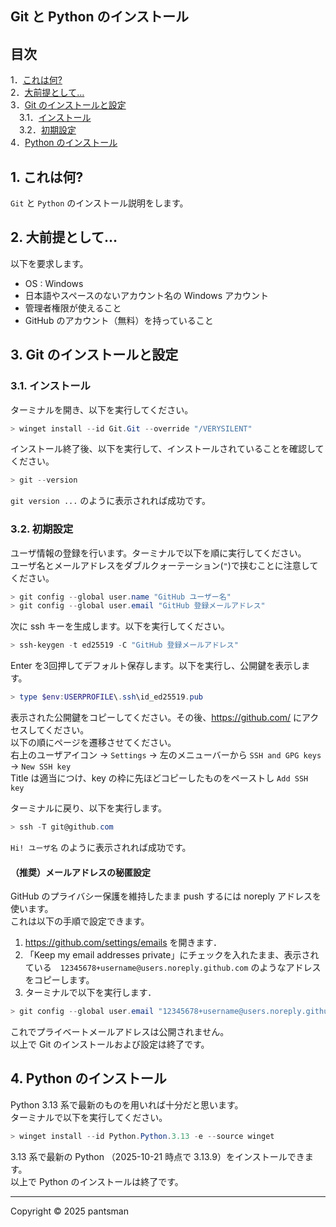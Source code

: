 ## Git と Python のインストール

## 目次
1．[これは何?](#1-これは何)  
2．[大前提として…](#2-大前提として)  
3．[Git のインストールと設定](#3-git-のインストールと設定)  
 3.1．[インストール](#31-インストール)  
 3.2．[初期設定](#32-初期設定)  
4．[Python のインストール](#4-python-のインストール)  

## 1. これは何?
`Git` と `Python` のインストール説明をします。

## 2. 大前提として…
以下を要求します。
- OS : Windows
- 日本語やスペースのないアカウント名の Windows アカウント
- 管理者権限が使えること
- GitHub のアカウント（無料）を持っていること

## 3. Git のインストールと設定
### 3.1. インストール
ターミナルを開き、以下を実行してください。

```PowerShell
> winget install --id Git.Git --override "/VERYSILENT"
```

インストール終了後、以下を実行して、インストールされていることを確認してください。

```PowerShell
> git --version
```

`git version ...` のように表示されれば成功です。

### 3.2. 初期設定
ユーザ情報の登録を行います。ターミナルで以下を順に実行してください。  
ユーザ名とメールアドレスをダブルクォーテーション(`"`)で挟むことに注意してください。

```PowerShell
> git config --global user.name "GitHub ユーザー名"
> git config --global user.email "GitHub 登録メールアドレス"
```

次に ssh キーを生成します。以下を実行してください。

```PowerShell
> ssh-keygen -t ed25519 -C "GitHub 登録メールアドレス"
```

Enter を3回押してデフォルト保存します。以下を実行し、公開鍵を表示します。

```PowerShell
> type $env:USERPROFILE\.ssh\id_ed25519.pub
```

表示された公開鍵をコピーしてください。その後、<https://github.com/> にアクセスしてください。  
以下の順にページを遷移させてください。  
右上のユーザアイコン -> `Settings` -> 左のメニューバーから `SSH and GPG keys` -> `New SSH key`  
Title は適当につけ、key の枠に先ほどコピーしたものをペーストし `Add SSH key`

ターミナルに戻り、以下を実行します。

```PowerShell
> ssh -T git@github.com
```
`Hi! ユーザ名` のように表示されれば成功です。  

#### （推奨）メールアドレスの秘匿設定
GitHub のプライバシー保護を維持したまま push するには noreply アドレスを使います。  
これは以下の手順で設定できます。

1. <https://github.com/settings/emails> を開きます．
2. 「Keep my email addresses private」にチェックを入れたまま、表示されている `12345678+username@users.noreply.github.com` のようなアドレスをコピーします。
3. ターミナルで以下を実行します．

```PowerShell
> git config --global user.email "12345678+username@users.noreply.github.com"
```
これでプライベートメールアドレスは公開されません。  
以上で Git のインストールおよび設定は終了です。

## 4. Python のインストール
Python 3.13 系で最新のものを用いれば十分だと思います。  
ターミナルで以下を実行してください。

```PowerShell
> winget install --id Python.Python.3.13 -e --source winget
```

3.13 系で最新の Python （2025-10-21 時点で 3.13.9）をインストールできます。  
以上で Python のインストールは終了です。

---
Copyright © 2025 pantsman